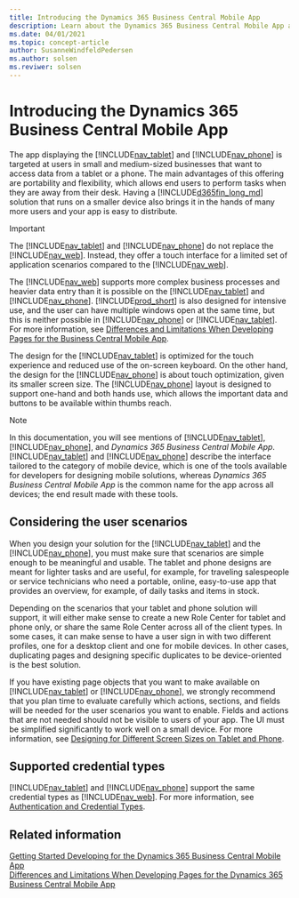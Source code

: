 ```yaml
---
title: Introducing the Dynamics 365 Business Central Mobile App
description: Learn about the Dynamics 365 Business Central Mobile App and how it can help you access data from a tablet or a phone.
ms.date: 04/01/2021
ms.topic: concept-article
author: SusanneWindfeldPedersen
ms.author: solsen
ms.reviwer: solsen
---
```


# Introducing the Dynamics 365 Business Central Mobile App

The app displaying the [!INCLUDE[nav_tablet](includes/nav_tablet_md.md)] and [!INCLUDE[nav_phone](includes/nav_phone_md.md)] is targeted at users in small and medium-sized businesses that want to access data from a tablet or a phone. The main advantages of this offering are portability and flexibility, which allows end users to perform tasks when they are away from their desk. Having a [!INCLUDE[d365fin_long_md](includes/d365fin_long_md.md)] solution that runs on a smaller device also brings it in the hands of many more users and your app is easy to distribute. 

<!-- Some of the advantages of offering this solution are portability and flexibility, when the user is away from the desk, on the train, between meetings, passing time and so on.  
   -->
 <!-- The tablet is lighter than a laptop, and thereby provides portability. Most tablets have an on-screen keyboard, but the keyboard plays a less central role on the tablet, and this forces you to have to consider the touch experience.  
  
 The phone is a very light device and has an even smaller screen than tablets, which is why the tasks that usually make sense to perform using the phone are brief and typically reading of data or very lightweight data entry, such as approving an invoice or getting an overview of the business.  -->
  
 <!--Studies show that design for phone apps must cater for one-hand use; and in some cases, when switching to a panorama view, users will use both hands. 
 The [!INCLUDE[nav_phone](includes/nav_phone_md.md)] layout is designed to support one-hand and both hands use, which allows the important data and buttons to be available within thumbs reach.  -->
  
 <!-- Having a [!INCLUDE[d365fin_long_md](includes/d365fin_long_md.md)] solution that runs on a smaller device brings it in the hands of many more users and your app is easy to distribute. Other advantages are that using a tablet or phone, you can capture data closer to the source, for example, at the customer site, and thereby improve accuracy and reduce end-to-end time.   -->
  
> [!IMPORTANT]  
> The [!INCLUDE[nav_tablet](includes/nav_tablet_md.md)] and [!INCLUDE[nav_phone](includes/nav_phone_md.md)] do not replace the [!INCLUDE[nav_web](includes/nav_web_md.md)]. Instead, they offer a touch interface for a limited set of application scenarios compared to the [!INCLUDE[nav_web](includes/nav_web_md.md)]. 

The [!INCLUDE[nav_web](includes/nav_web_md.md)] supports more complex business processes and heavier data entry than it is possible on the [!INCLUDE[nav_tablet](includes/nav_tablet_md.md)] and [!INCLUDE[nav_phone](includes/nav_phone_md.md)]. [!INCLUDE[prod_short](includes/prod_short.md)] is also designed for intensive use, and the user can have multiple windows open at the same time, but this is neither possible in [!INCLUDE[nav_phone](includes/nav_phone_md.md)] or [!INCLUDE[nav_tablet](includes/nav_tablet_md.md)]. For more information, see [Differences and Limitations When Developing Pages for the Business Central Mobile App](devenv-differences-and-limitations-developing-pages-business-central-mobile-app.md).

The design for the [!INCLUDE[nav_tablet](includes/nav_tablet_md.md)] is optimized for the touch experience and reduced use of the on-screen keyboard.
On the other hand, the design for the [!INCLUDE[nav_phone](includes/nav_phone_md.md)] is about touch optimization, given its smaller screen size. The [!INCLUDE[nav_phone](includes/nav_phone_md.md)] layout is designed to support one-hand and both hands use, which allows the important data and buttons to be available within thumbs reach.

> [!NOTE]  
> In this documentation, you will see mentions of [!INCLUDE[nav_tablet](includes/nav_tablet_md.md)], [!INCLUDE[nav_phone](includes/nav_phone_md.md)], and *Dynamics 365 Business Central Mobile App*. [!INCLUDE[nav_tablet](includes/nav_tablet_md.md)] and [!INCLUDE[nav_phone](includes/nav_phone_md.md)] describe the interface tailored to the category of mobile device, which is one of the tools available for developers for designing mobile solutions, whereas *Dynamics 365 Business Central Mobile App* is the common name for the app across all devices; the end result made with these tools.  
  
## Considering the user scenarios  
When you design your solution for the [!INCLUDE[nav_tablet](includes/nav_tablet_md.md)] and the [!INCLUDE[nav_phone](includes/nav_phone_md.md)], you must make sure that scenarios are simple enough to be meaningful and usable. The tablet and phone designs are meant for lighter tasks and are useful, for example, for traveling salespeople or service technicians who need a portable, online, easy-to-use app that provides an overview, for example, of daily tasks and items in stock.  
  
Depending on the scenarios that your tablet and phone solution will support, it will either make sense to create a new Role Center for tablet and phone only, or share the same Role Center across all of the client types. In some cases, it can make sense to have a user sign in with two different profiles, one for a desktop client and one for mobile devices. In other cases, duplicating pages and designing specific duplicates to be device-oriented is the best solution.  
  
If you have existing page objects that you want to make available on [!INCLUDE[nav_tablet](includes/nav_tablet_md.md)] or [!INCLUDE[nav_phone](includes/nav_phone_md.md)], we strongly recommend that you plan time to evaluate carefully which actions, sections, and fields will be needed for the user scenarios you want to enable. Fields and actions that are not needed should not be visible to users of your app. The UI must be simplified significantly to work well on a small device. For more information, see [Designing for Different Screen Sizes on Tablet and Phone](devenv-designing-different-screen-sizes-tablet-and-phone.md).
  
## Supported credential types  
[!INCLUDE[nav_tablet](includes/nav_tablet_md.md)] and [!INCLUDE[nav_phone](includes/nav_phone_md.md)] support the same credential types as [!INCLUDE[nav_web](includes/nav_web_md.md)]. For more information, see [Authentication and Credential Types](../administration/users-credential-types.md).  
  
## Related information  
[Getting Started Developing for the Dynamics 365 Business Central Mobile App](devenv-Getting-Started-Developing-business-central-mobile-App.md)   
[Differences and Limitations When Developing Pages for the Dynamics 365 Business Central Mobile App](devenv-differences-and-limitations-developing-pages-business-central-mobile-app.md)
